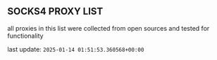 ## SOCKS4 PROXY LIST

all proxies in this list were collected from open sources and tested for functionality

last update: `2025-01-14 01:51:53.360568+00:00`